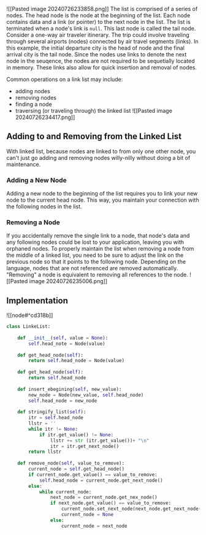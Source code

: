 ![[Pasted image 20240726233858.png]]
The list is comprised of a series of nodes.
The head node is the node at the beginning of the list. Each node contains data and a link (or pointer) to the next node in the list. The list is terminated when a node's link is `null`. This last node is called the tail node.
Consider a one-way air traveler itinerary. The trip could involve traveling through several airports (nodes) connected by air travel segments (links). In this example, the initial departure city is the head of node and the final arrival city is the tail node.
Since the nodes use links to denote the next node in the seuqence, the nodes are not required to be sequetially located in memory. These links also allow for quick insertion and removal of nodes.

Common operations on a link list may include:
- adding nodes
- removing nodes
- finding a node
- traversing (or traveling through) the linked list
![[Pasted image 20240726234417.png]]
## Adding to and Removing from the Linked List
With linked list, because nodes are linked to from only one other node, you can't just go adding and removing nodes willy-nilly without doing a bit of maintenance.
### Adding a New Node
Adding a new node to the beginning of the list requires you to link your new node to the current head node. This way, you maintain your connection with the following nodes in the list.

### Removing a Node
If you accidentally remove the single link to a node, that node's data and any following nodes could be lost to your application, leaving you with orphaned nodes.
To properly maintain the list when removing a node from the middle of a linked list, you need to be sure to adjust the link on the previous node so that it points to the following node.
Depending on the language, nodes that are not referenced are removed automatically. "Removing" a node is equivalent to removing all references to the node.
![[Pasted image 20240726235006.png]]

## Implementation
![[node#^cd318b]]

```Python
class LinkeList:
	
	def __init__(self, value = None):
		self.head_note = Node(value)
	
	def get_head_node(self):
		return self.head_node = Node(value)
	
	def get_head_node(self):
		return self.head_node
	
	def insert_ebegining(self, new_value):
		new_node = Node(new_value, self.head_node)
		self.head_node = new_node
	
	def stringify_list(self):
		itr = self.head_node
		llstr = ''
		while itr != None:
			if itr.get_value() != None:
				llstr += str (itr.get_value())+ "\n"
				itr = itr.get_next_node()
		return llstr
		
	def remove_node(self, value_to_remove):
		current_node = self.get_head_node()
		if current_node.get_value() == value_to_remove:
			self.head_node = current_node.get_next_node()
		else:
			while current_node:
				next_node = current_node.get_nex_node()
				if next_node.get_value() == value_to_remove:
					current_node.set_next_node(next_node.get_next_node())
					current_node = None
				else:
					current_node = next_node
					
		
```
